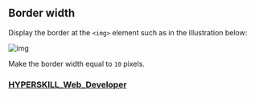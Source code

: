 ## Border width

Display the border at the `<img>` element such as in the illustration below:

![img](https://ucarecdn.com/83532058-614d-4979-9a51-4b49899f5f5a/-/crop/88x49/0,0/-/preview/)

Make the border width equal to `10` pixels.

### [HYPERSKILL_Web_Developer](https://github.com/kakanew/HYPERSKILL_Web_Developer)

